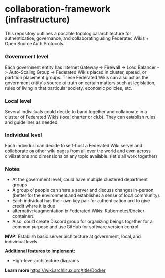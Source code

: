 # collaboration-framework (infrastructure)
This repository outlines a possible topological architecture for authentication, governance, and collaborating using Federated Wikis + Open Source Auth Protocols.

### Government level
Each government entity has Internet Gateway -> Firewall -> Load Balancer -> Auto-Scaling Group -> Federated Wikis placed in cluster, spread, or partition placement groups. These Federated Wikis can also act as the government entity's source of truth on certain matters such as legislation, rules of living in that particular society, economic policies, etc.

### Local level
Several individuals could decide to band together and collaborate in a cluster of Federated Wikis (local charter or club). They can establish rules and guidelines as needed.

### Individual level
Each individual can decide to self-host a Federated Wiki server and collaborate on other wiki pages from all over the world and even across civilizations and dimensions on any topic available. (let's all work together)

### Notes
- At the government level, could have multiple clustered department groups
- A group of people can share a server and discuss changes in-person (better for the environment and establishes a sense of local community).
- Each individual has their own key pair for authentication and to give credit where it is due
- alternative/augmentation to Federated Wikis: Kubernetes/Docker containers
- Also, could create Discord group for organizing beings together for a common purpose and use GitHub for software version control

**MVP:** Establish basic server architecture at government, local, and individual levels

**Additional features to implement:**
- High-level architecture diagrams

**Learn more**
https://wiki.archlinux.org/title/Docker
